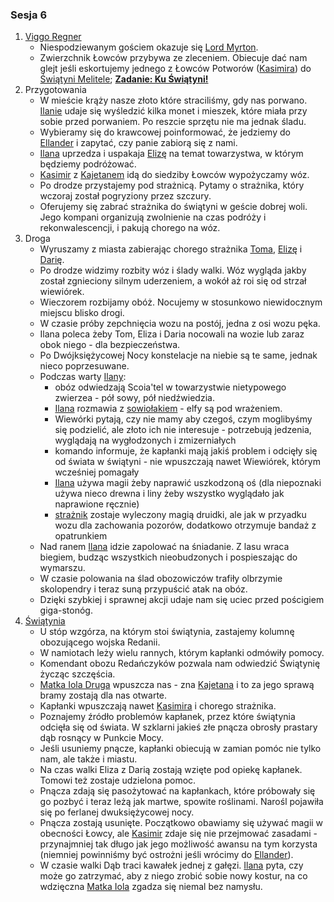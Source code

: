 ### Sesja 6
1. [Viggo Regner](#p_viggo_regner)
    * Niespodziewanym gościem okazuje się [Lord Myrton](#p_lord_myrton).
    * Zwierzchnik Łowców przybywa ze zleceniem. Obiecuje dać nam glejt jeśli eskortujemy jednego z Łowców Potworów ([Kasimira](#g_kasimir)) do [Świątyni Melitele](#l_smelitele); **[Zadanie: Ku Świątyni!](#z_q7)**
2. Przygotowania
    * W mieście krąży nasze złoto które straciliśmy, gdy nas porwano. [Ilanie](#g_ilana) udaje się wyśledzić kilka monet i mieszek, które miała przy sobie przed porwaniem. Po reszcie sprzętu nie ma jednak śladu.
    * Wybieramy się do krawcowej poinformować, że jedziemy do [Ellander](#l_ellander) i zapytać, czy panie zabiorą się z nami.
    * [Ilana](#g_ilana) uprzedza i uspakaja [Elizę](#p_eliza) na temat towarzystwa, w którym będziemy podróżować.
    * [Kasimir](#g_kasimir) z [Kajetanem](#g_kajetan) idą do siedziby Łowców wypożyczamy wóz.
    * Po drodze przystajemy pod strażnicą. Pytamy o strażnika, który wczoraj został pogryziony przez szczury.
    * Oferujemy się zabrać strażnika do świątyni w geście dobrej woli. Jego kompani organizują zwolnienie na czas podróży i rekonwalescencji, i pakują chorego na wóz.
3. Droga
    * Wyruszamy z miasta zabierając chorego strażnika [Toma](#p_tom), [Elizę](#p_eliza) i [Darię](#p_daria).
    * Po drodze widzimy rozbity wóz i ślady walki. Wóz wygląda jakby został zgnieciony silnym uderzeniem, a wokół aż roi się od strzał wiewiórek.
    * Wieczorem rozbijamy obóż. Nocujemy w stosunkowo niewidocznym miejscu blisko drogi.
    * W czasie próby zepchnięcia wozu na postój, jedna z osi wozu pęka.
    * Ilana poleca żeby Tom, Eliza i Daria nocowali na wozie lub zaraz obok niego - dla bezpieczeństwa.
    * Po Dwójksiężycowej Nocy konstelacje na niebie są te same, jednak nieco poprzesuwane.
    * Podczas warty [Ilany](#g_ilana):
        * obóz odwiedzają Scoia'tel w towarzystwie nietypowego zwierzea - pół sowy, pół niedźwiedzia. 
        * [Ilana](#g_ilana) rozmawia z [sowiołakiem](#b_sowiolak) - elfy są pod wrażeniem. 
        * Wiewórki pytają, czy nie mamy aby czegoś, czym moglibyśmy się podzielić, ale złoto ich nie interesuje - potrzebują jedzenia, wyglądają na wygłodzonych i zmizerniałych
        * komando informuje, że kapłanki mają jakiś problem i odcięły się od świata w świątyni - nie wpuszczają nawet Wiewiórek, którym wcześniej pomagały
        * [Ilana](#g_ilana) używa magii żeby naprawić uszkodzoną oś (dla niepoznaki używa nieco drewna i liny żeby wszystko wyglądało jak naprawione ręcznie)
        * [strażnik](#p_tom) zostaje wyleczony magią druidki, ale jak w przyadku wozu dla zachowania pozorów, dodatkowo otrzymuje bandaż z opatrunkiem
    * Nad ranem [Ilana](#g_ilana) idzie zapolować na śniadanie. Z lasu wraca biegiem, budząc wszystkich nieobudzonych i pospieszając do wymarszu.
    * W czasie polowania na ślad obozowiczów trafiły olbrzymie skolopendry i teraz suną przypuścić atak na obóz.
    * Dzięki szybkiej i sprawnej akcji udaje nam się uciec przed pościgiem giga-stonóg.
4. [Świątynia](#l_smelitele)
    * U stóp wzgórza, na którym stoi świątynia, zastajemy kolumnę obozującego wojska Redanii.
    * W namiotach leży wielu rannych, którym kapłanki odmówiły pomocy.
    * Komendant obozu Redańczyków pozwala nam odwiedzić Świątynię życząc szczęścia.
    * [Matka Iola Druga](#p_matka_iola) wpuszcza nas - zna [Kajetana](#g_kajetan) i to za jego sprawą bramy zostają dla nas otwarte.
    * Kapłanki wpuszczają nawet [Kasimira](#g_kasimir) i chorego strażnika.
    * Poznajemy źródło problemów kapłanek, przez które świątynia odcięła się od świata. W szklarni jakieś złe pnącza obrosły prastary dąb rosnący w Punkcie Mocy.
    * Jeśli usuniemy pnącze, kapłanki obiecują w zamian pomóc nie tylko nam, ale także i miastu.
    * Na czas walki Eliza z Darią zostają wzięte pod opiekę kapłanek. Tomowi też zostaje udzielona pomoc.
    * Pnącza zdają się pasożytować na kapłankach, które próbowały się go pozbyć i teraz leżą jak martwe, spowite roślinami. Narośl pojawiła się po ferlanej dwuksiężycowej nocy.
    * Pnącza zostają usunięte. Początkowo obawiamy się używać magii w obecności Łowcy, ale [Kasimir](#g_kasimir) zdaje się nie przejmować zasadami - przynajmniej tak długo jak jego możliwość awansu na tym korzysta (niemniej powinniśmy być ostrożni jeśli wrócimy do [Ellander](#l_ellander)).
    * W czasie walki Dąb traci kawałek jednej z gałęzi. [Ilana](#g_ilana) pyta, czy może go zatrzymać, aby z niego zrobić sobie nowy kostur, na co wdzięczna [Matka Iola](#p_matka_iola) zgadza się niemal bez namysłu.